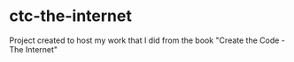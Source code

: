 # ctc-the-internet
Project created to host my work that I did from the book "Create the Code - The Internet"
